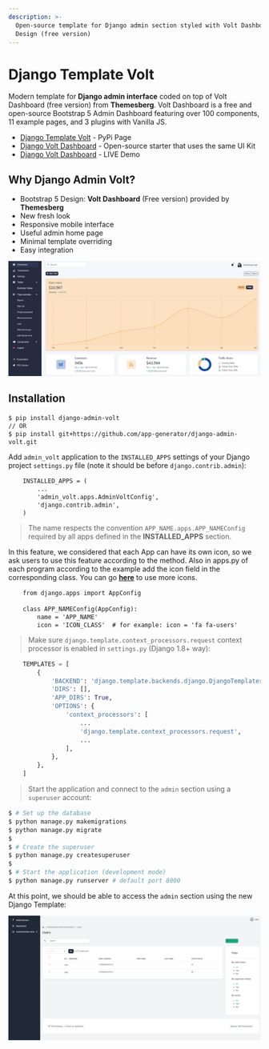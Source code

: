 ```yaml
---
description: >-
  Open-source template for Django admin section styled with Volt Dashboard
  Design (free version)
---
```


# Django Template Volt

Modern template for **Django admin interface** coded on top of Volt Dashboard (free version) from **Themesberg**. Volt Dashboard is a free and open-source Bootstrap 5 Admin Dashboard featuring over 100 components, 11 example pages, and 3 plugins with Vanilla JS.

* [Django Template Volt](https://pypi.org/project/django-admin-volt/) - PyPi Page
* [Django Volt Dashboard](https://appseed.us/product/volt-dashboard/django/) - Open-source starter that uses the same UI Kit
* [Django Volt Dashboard](https://django-volt-dashboard.appseed-srv1.com) - LIVE Demo

## Why Django Admin Volt?

* Bootstrap 5 Design: **Volt Dashboard** (Free version) provided by **Themesberg**
* New fresh look
* Responsive mobile interface
* Useful admin home page
* Minimal template overriding
* Easy integration

![Django Template Volt - Open-Source Admin Theme](<../../.gitbook/assets/image (12).png>)

## Installation

```
$ pip install django-admin-volt
// OR
$ pip install git+https://github.com/app-generator/django-admin-volt.git 
```

Add `admin_volt` application to the `INSTALLED_APPS` settings of your Django project `settings.py` file (note it should be before `django.contrib.admin`):

```
    INSTALLED_APPS = (
        ...
        'admin_volt.apps.AdminVoltConfig',
        'django.contrib.admin',
    ) 
```

> The name respects the convention `APP_NAME.apps.APP_NAMEConfig` required by all apps defined in the **INSTALLED\_APPS** section.

In this feature, we considered that each App can have its own icon, so we ask users to use this feature according to the method. Also in apps.py of each program according to the example add the icon field in the corresponding class. You can go [**here**](https://fontawesome.com/v4.7/icons/) to use more icons.

```
    from django.apps import AppConfig

    class APP_NAMEConfig(AppConfig):
        name = 'APP_NAME'
        icon = 'ICON_CLASS'  # for example: icon = 'fa fa-users'
```

> Make sure `django.template.context_processors.request` context processor is enabled in `settings.py` (Django 1.8+ way):

```python
    TEMPLATES = [
        {
            'BACKEND': 'django.template.backends.django.DjangoTemplates',
            'DIRS': [],
            'APP_DIRS': True,
            'OPTIONS': {
                'context_processors': [
                    ...
                    'django.template.context_processors.request',
                    ...
                ],
            },
        },
    ]
```

> Start the application and connect to the `admin` section using a `superuser` account:

```bash
$ # Set up the database
$ python manage.py makemigrations
$ python manage.py migrate
$
$ # Create the superuser
$ python manage.py createsuperuser
$
$ # Start the application (development mode)
$ python manage.py runserver # default port 8000
```

At this point, we should be able to access the `admin` section using the new Django Template:

![Django Template Volt - Edit Users Page](<../../.gitbook/assets/image (13).png>)
